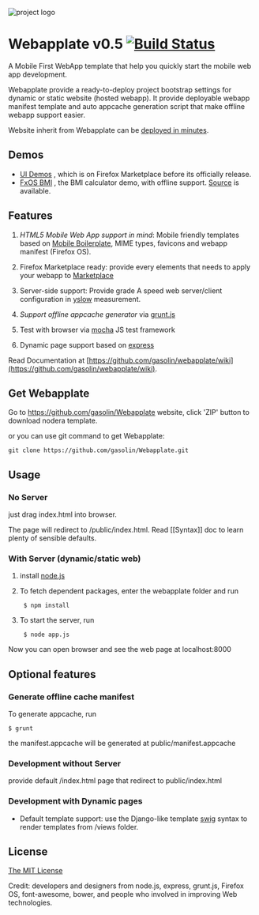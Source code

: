 ![project logo](https://raw.github.com/gasolin/webapplate/master/public/style/icons/icon128.png)

# Webapplate v0.5 [![Build Status](https://travis-ci.org/gasolin/webapplate.png)](https://travis-ci.org/gasolin/webapplate)

A Mobile First WebApp template that help you quickly start the mobile web app development. 

Webapplate provide a ready-to-deploy project bootstrap settings for dynamic or static website (hosted webapp).
It provide deployable webapp manifest template and auto appcache generation script that make offline webapp support easier.

Website inherit from Webapplate can be [deployed in minutes](https://github.com/gasolin/webapplate/wiki/Deployment).


## Demos

* [UI Demos](https://marketplace.firefox.com/app/ui-demos/) , which is on Firefox Marketplace before its officially release.
* [FxOS BMI](http://gasolin.github.io/fxosbmi/public/index.html) , the BMI calculator demo, with offline support. [Source](https://github.com/gasolin/fxosbmi) is available.

## Features

1. *HTML5 Mobile Web App support in mind*: Mobile friendly templates based on [Mobile Boilerplate](https://github.com/h5bp/mobile-boilerplate), MIME types, favicons and webapp manifest (Firefox OS).

2. Firefox Marketplace ready: provide every elements that needs to apply your webapp to [Marketplace](http://marketplace.firefox.com/)

3. Server-side support: Provide grade A speed web server/client configuration in [yslow](http://developer.yahoo.com/yslow/) measurement.

4. *Support offline appcache generator* via [grunt.js](https://github.com/gunta/grunt-manifest)

5. Test with browser via [mocha](http://visionmedia.github.io/mocha/) JS test framework

6. Dynamic page support based on [express](http://www.expressjs.com)

Read Documentation at [https://github.com/gasolin/webapplate/wiki](https://github.com/gasolin/webapplate/wiki).

## Get Webapplate

Go to https://github.com/gasolin/Webapplate website, click 'ZIP' button to download nodera template.

or you can use git command to get Webapplate:

    git clone https://github.com/gasolin/Webapplate.git

## Usage

### No Server

just drag index.html into browser. 

The page will redirect to /public/index.html. Read [[Syntax]] doc to learn plenty of sensible defaults.

### With Server (dynamic/static web)

1. install [node.js](http://www.nodejs.org)

2. To fetch dependent packages, enter the webapplate folder and run

        $ npm install

3. To start the server, run

        $ node app.js

Now you can open browser and see the web page at localhost:8000 


## Optional features

### Generate offline cache manifest

To generate appcache, run

    $ grunt

the manifest.appcache will be generated at public/manifest.appcache

### Development without Server

provide default /index.html page that redirect to public/index.html

### Development with Dynamic pages

* Default template support: use the Django-like template [swig](http://paularmstrong.github.com/swig) syntax to render templates from /views folder.


## License

[The MIT License](http://opensource.org/licenses/MIT)

Credit: developers and designers from node.js, express, grunt.js, Firefox OS, font-awesome, bower, and people who involved in improving Web technologies.
